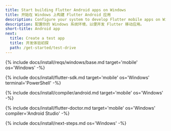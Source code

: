 ```yaml
---
title: Start building Flutter Android apps on Windows
title: 开始在 Windows 上构建 Flutter Android 应用
description: Configure your system to develop Flutter mobile apps on Windows.
description: 配置你的 Windows 系统环境，以便开发 Flutter 移动应用。
short-title: Android app
next:
  title: Create a test app
  title: 开发体验初探
  path: /get-started/test-drive
---
```


{% include docs/install/reqs/windows/base.md target='mobile' os='Windows' -%}

{% include docs/install/flutter-sdk.md target='mobile' os='Windows' terminal='PowerShell' -%}

{% include docs/install/compiler/android.md target='mobile' os='Windows' -%}

{% include docs/install/flutter-doctor.md target='mobile' os='Windows' compiler='Android Studio' -%}

{% include docs/install/next-steps.md os='Windows' -%}
